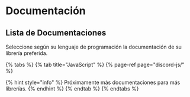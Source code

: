 # Documentación

## Lista de Documentaciones

Seleccione según su lenguaje de programación la documentación de su librería preferida.

{% tabs %}
{% tab title="JavaScript" %}
{% page-ref page="discord-js/" %}

{% hint style="info" %}
Próximamente más documentaciones para más librerías. 
{% endhint %}
{% endtab %}
{% endtabs %}

